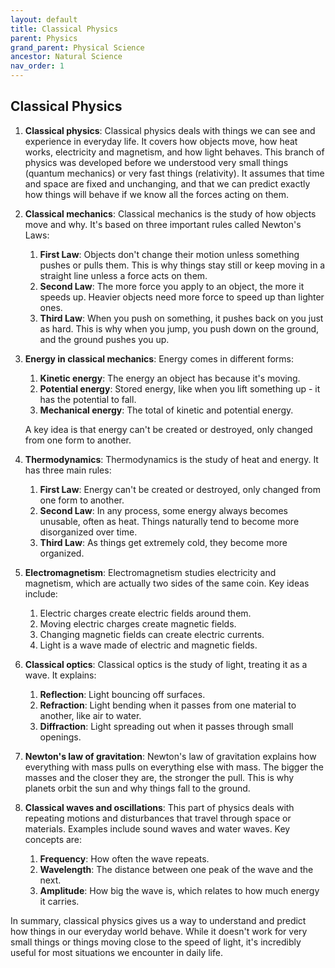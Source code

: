 ```yaml
---
layout: default
title: Classical Physics
parent: Physics
grand_parent: Physical Science
ancestor: Natural Science
nav_order: 1
---
```


## Classical Physics

1. **Classical physics**: Classical physics deals with things we can see and experience in everyday life. It covers how objects move, how heat works, electricity and magnetism, and how light behaves. This branch of physics was developed before we understood very small things (quantum mechanics) or very fast things (relativity). It assumes that time and space are fixed and unchanging, and that we can predict exactly how things will behave if we know all the forces acting on them.

2. **Classical mechanics**: Classical mechanics is the study of how objects move and why. It's based on three important rules called Newton's Laws:
    1. **First Law**: Objects don't change their motion unless something pushes or pulls them. This is why things stay still or keep moving in a straight line unless a force acts on them.
    2. **Second Law**: The more force you apply to an object, the more it speeds up. Heavier objects need more force to speed up than lighter ones.
    3. **Third Law**: When you push on something, it pushes back on you just as hard. This is why when you jump, you push down on the ground, and the ground pushes you up.

4. **Energy in classical mechanics**: Energy comes in different forms:
    1. **Kinetic energy**: The energy an object has because it's moving.
    2. **Potential energy**: Stored energy, like when you lift something up - it has the potential to fall.
    3. **Mechanical energy**: The total of kinetic and potential energy.

    A key idea is that energy can't be created or destroyed, only changed from one form to another.

5. **Thermodynamics**: Thermodynamics is the study of heat and energy. It has three main rules:
    1. **First Law**: Energy can't be created or destroyed, only changed from one form to another.
    2. **Second Law**: In any process, some energy always becomes unusable, often as heat. Things naturally tend to become more disorganized over time.
    3. **Third Law**: As things get extremely cold, they become more organized.

6. **Electromagnetism**: Electromagnetism studies electricity and magnetism, which are actually two sides of the same coin. Key ideas include:
    1. Electric charges create electric fields around them.
    2. Moving electric charges create magnetic fields.
    3. Changing magnetic fields can create electric currents.
    4. Light is a wave made of electric and magnetic fields.

7. **Classical optics**: Classical optics is the study of light, treating it as a wave. It explains:
    1. **Reflection**: Light bouncing off surfaces.
    2. **Refraction**: Light bending when it passes from one material to another, like air to water.
    3. **Diffraction**: Light spreading out when it passes through small openings.

8. **Newton's law of gravitation**: Newton's law of gravitation explains how everything with mass pulls on everything else with mass. The bigger the masses and the closer they are, the stronger the pull. This is why planets orbit the sun and why things fall to the ground.

9. **Classical waves and oscillations**: This part of physics deals with repeating motions and disturbances that travel through space or materials. Examples include sound waves and water waves. Key concepts are:
    1. **Frequency**: How often the wave repeats.
    2. **Wavelength**: The distance between one peak of the wave and the next.
    3. **Amplitude**: How big the wave is, which relates to how much energy it carries.

In summary, classical physics gives us a way to understand and predict how things in our everyday world behave. While it doesn't work for very small things or things moving close to the speed of light, it's incredibly useful for most situations we encounter in daily life.
